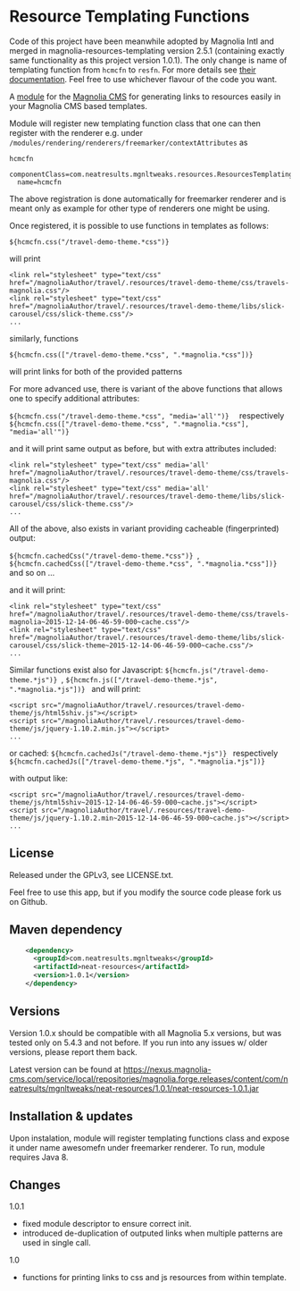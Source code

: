 Resource Templating Functions
=======================

Code of this project have been meanwhile adopted by Magnolia Intl and merged in magnolia-resources-templating version 2.5.1 (containing exactly same functionality as this project version 1.0.1). The only change is name of templating function from ```hcmcfn``` to ```resfn```. For more details see [their documentation](https://documentation.magnolia-cms.com/display/DOCS/resfn). Feel free to use whichever flavour of the code you want.

A [module](https://documentation.magnolia-cms.com/display/DOCS/Modules) for the [Magnolia CMS](http://www.magnolia-cms.com) for generating links to resources easily in your Magnolia CMS based templates.

Module will register new templating function class that one can then register with the renderer e.g. under ```/modules/rendering/renderers/freemarker/contextAttributes``` as

```
hcmcfn
  componentClass=com.neatresults.mgnltweaks.resources.ResourcesTemplatingFunctions
  name=hcmcfn
```

The above registration is done automatically for freemarker renderer and is meant only as example for other type of renderers one might be using.

Once registered, it is possible to use functions in templates as follows:

```${hcmcfn.css("/travel-demo-theme.*css")}  ```

will print 
```
<link rel="stylesheet" type="text/css"  href="/magnoliaAuthor/travel/.resources/travel-demo-theme/css/travels-magnolia.css"/>
<link rel="stylesheet" type="text/css"  href="/magnoliaAuthor/travel/.resources/travel-demo-theme/libs/slick-carousel/css/slick-theme.css"/>
...
```

similarly, functions

```${hcmcfn.css(["/travel-demo-theme.*css", ".*magnolia.*css"])}  ```

will print links for both of the provided patterns

For more advanced use, there is variant of the above functions that allows one to specify additional attributes:

```${hcmcfn.css("/travel-demo-theme.*css", "media='all'")}  ``` respectively ```${hcmcfn.css(["/travel-demo-theme.*css", ".*magnolia.*css"], "media='all'")}  ```

and it will print same output as before, but with extra attributes included:

```
<link rel="stylesheet" type="text/css" media='all' href="/magnoliaAuthor/travel/.resources/travel-demo-theme/css/travels-magnolia.css"/>
<link rel="stylesheet" type="text/css" media='all' href="/magnoliaAuthor/travel/.resources/travel-demo-theme/libs/slick-carousel/css/slick-theme.css"/>
...
```

All of the above, also exists in variant providing cacheable (fingerprinted) output:

```${hcmcfn.cachedCss("/travel-demo-theme.*css")} ```, ```${hcmcfn.cachedCss(["/travel-demo-theme.*css", ".*magnolia.*css"])} ``` and so on ...

and it will print:
```
<link rel="stylesheet" type="text/css"  href="/magnoliaAuthor/travel/.resources/travel-demo-theme/css/travels-magnolia~2015-12-14-06-46-59-000~cache.css"/>
<link rel="stylesheet" type="text/css"  href="/magnoliaAuthor/travel/.resources/travel-demo-theme/libs/slick-carousel/css/slick-theme~2015-12-14-06-46-59-000~cache.css"/>
...
```

Similar functions exist also for Javascript:
```${hcmcfn.js("/travel-demo-theme.*js")} ```, ```${hcmcfn.js(["/travel-demo-theme.*js", ".*magnolia.*js"])} ```
and will print:
```
<script src="/magnoliaAuthor/travel/.resources/travel-demo-theme/js/html5shiv.js"></script>
<script src="/magnoliaAuthor/travel/.resources/travel-demo-theme/js/jquery-1.10.2.min.js"></script>
...
```

or cached:
```${hcmcfn.cachedJs("/travel-demo-theme.*js")} ``` respectively ```${hcmcfn.cachedJs(["/travel-demo-theme.*js", ".*magnolia.*js"])} ```

with output like:
```
<script src="/magnoliaAuthor/travel/.resources/travel-demo-theme/js/html5shiv~2015-12-14-06-46-59-000~cache.js"></script>
<script src="/magnoliaAuthor/travel/.resources/travel-demo-theme/js/jquery-1.10.2.min~2015-12-14-06-46-59-000~cache.js"></script>
...
```

License
-------

Released under the GPLv3, see LICENSE.txt.

Feel free to use this app, but if you modify the source code please fork us on Github.

Maven dependency
-----------------
```xml
    <dependency>
      <groupId>com.neatresults.mgnltweaks</groupId>
      <artifactId>neat-resources</artifactId>
      <version>1.0.1</version>
    </dependency>
```

Versions
-----------------
Version 1.0.x should be compatible with all Magnolia 5.x versions, but was tested only on 5.4.3 and not before. If you run into any issues w/ older versions, please report them back.

Latest version can be found at https://nexus.magnolia-cms.com/service/local/repositories/magnolia.forge.releases/content/com/neatresults/mgnltweaks/neat-resources/1.0.1/neat-resources-1.0.1.jar

Installation & updates
-----------------
Upon instalation, module will register templating functions class and expose it under name awesomefn under freemarker renderer. To run, module requires Java 8.


Changes
-----------------
1.0.1
- fixed module descriptor to ensure correct init.
- introduced de-duplication of outputed links when multiple patterns are used in single call.

1.0
- functions for printing links to css and js resources from within template.
